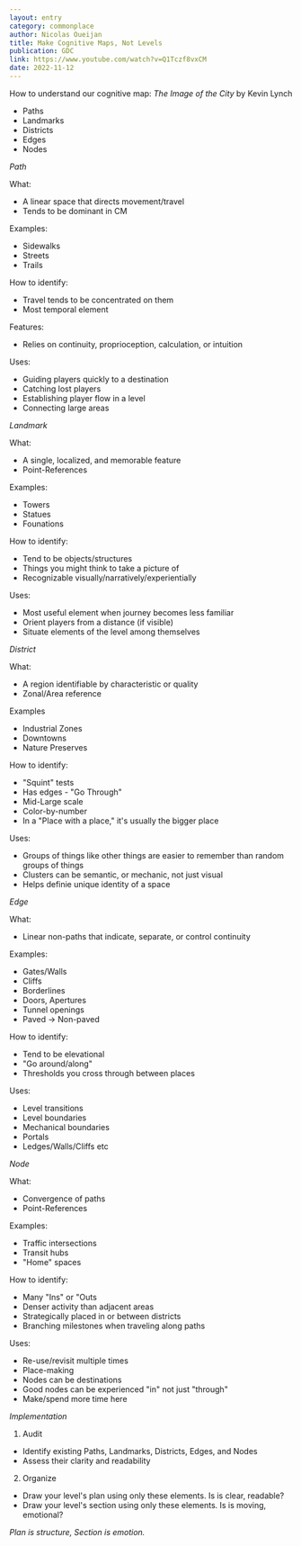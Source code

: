 ```yaml
---
layout: entry
category: commonplace
author: Nicolas Oueijan
title: Make Cognitive Maps, Not Levels
publication: GDC
link: https://www.youtube.com/watch?v=Q1Tczf8vxCM
date: 2022-11-12
---
```


How to understand our cognitive map: <em>The Image of the City</em> by Kevin Lynch

* Paths
* Landmarks
* Districts
* Edges
* Nodes

<em>Path</em>

What:

* A linear space that directs movement/travel
* Tends to be dominant in CM

Examples:

* Sidewalks
* Streets
* Trails

How to identify:

* Travel tends to be concentrated on them
* Most temporal element

Features:

* Relies on continuity, proprioception, calculation, or intuition

Uses:

* Guiding players quickly to a destination
* Catching lost players
* Establishing player flow in a level
* Connecting large areas


<em>Landmark</em>

What:

* A single, localized, and memorable feature
* Point-References

Examples:

* Towers
* Statues
* Founations

How to identify:

* Tend to be objects/structures
* Things you might think to take a picture of
* Recognizable visually/narratively/experientially

Uses:

* Most useful element when journey becomes less familiar
* Orient players from a distance (if visible)
* Situate elements of the level among themselves


<em>District</em>

What:

* A region identifiable by characteristic or quality
* Zonal/Area reference

Examples

* Industrial Zones
* Downtowns
* Nature Preserves

How to identify:

* "Squint" tests
* Has edges - "Go Through"
* Mid-Large scale
* Color-by-number
* In a "Place with a place," it's usually the bigger place

Uses:

* Groups of things like other things are easier to remember than random groups of things
* Clusters can be semantic, or mechanic, not just visual
* Helps definie unique identity of a space


<em>Edge</em>

What:

* Linear non-paths that indicate, separate, or control continuity

Examples:

* Gates/Walls
* Cliffs
* Borderlines
* Doors, Apertures
* Tunnel openings
* Paved -> Non-paved

How to identify:

* Tend to be elevational
* "Go around/along"
* Thresholds you cross through between places

Uses:

* Level transitions
* Level boundaries
* Mechanical boundaries
* Portals
* Ledges/Walls/Cliffs etc


<em>Node</em>

What:

* Convergence of paths
* Point-References

Examples:

* Traffic intersections
* Transit hubs
* "Home" spaces

How to identify:

* Many "Ins" or "Outs
* Denser activity than adjacent areas
* Strategically placed in or between districts
* Branching milestones when traveling along paths

Uses:

* Re-use/revisit multiple times
* Place-making
* Nodes can be destinations
* Good nodes can be experienced "in" not just "through"
* Make/spend more time here


<em>Implementation</em>

1. Audit

* Identify existing Paths, Landmarks, Districts, Edges, and Nodes
* Assess their clarity and readability

2. Organize

* Draw your level's plan using only these elements. Is is clear, readable?
* Draw your level's section using only these elements. Is is moving, emotional?

<em>Plan is structure, Section is emotion.</em>